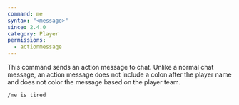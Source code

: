 ```yaml
---
command: me
syntax: "<message>"
since: 2.4.0
category: Player
permissions:
  - actionmessage
---
```


This command sends an action message to chat. Unlike a normal chat message, an action message does not include a colon after the player name and does not color the message based on the player team.

```
/me is tired
```
